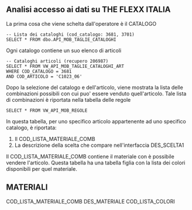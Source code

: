 Analisi accesso ai dati su THE FLEXX ITALIA
---------------------------------------------

La prima cosa che viene schelta dall'operatore è il CATALOGO 

    -- Lista dei cataloghi (cod_catalogo: 3681, 3701)
    SELECT * FROM dbo.API_MOB_TAGLIE_CATALOGHI

Ogni catalogo contiene un suo elenco di articoli 

    -- Cataloghi articoli (recupero 206987)
    SELECT * FROM VW_API_MOB_TAGLIE_CATALOGHI_ART 
    WHERE COD_CATALOGO = 3681 
    AND COD_ARTICOLO = 'C1023_06'

Dopo la selezione del catalogo e dell'articolo, viene mostrata la lista delle combinazioni possibili con cui puo' essere venduto quell'articolo. 
Tale lista di combinazioni è riportata nella tabella delle regole

    SELECT * FROM VW_API_MOB_REGOLE

In questa tabella, per uno specifico articolo appartenente ad uno specifico catalogo, è riportata:

1. Il COD_LISTA_MATERIALE_COMB
2. La descrizione della scelta che compare nell'interfaccia DES_SCELTA1

Il COD_LISTA_MATERIALE_COMB contiene il materiale con è possibile vendere l'articolo.
Questa tabella ha una tabella figlia con la lista dei colori disponibili per quel materiale.

MATERIALI
---------
COD_LISTA_MATERIALE_COMB
DES_MATERIALE
COD_LISTA_COLORI
